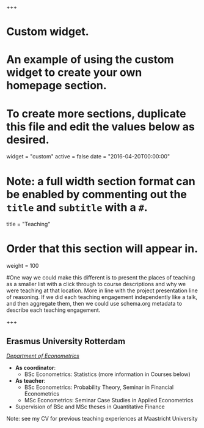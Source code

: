 +++
# Custom widget.
# An example of using the custom widget to create your own homepage section.
# To create more sections, duplicate this file and edit the values below as desired.
widget = "custom"
active = false
date = "2016-04-20T00:00:00"

# Note: a full width section format can be enabled by commenting out the `title` and `subtitle` with a `#`.
title = "Teaching"


# Order that this section will appear in.
weight = 100

#One way we could make this different is to present the places of teaching as a smaller list with a click through to course descriptions and why we were teaching at that location. More in line with the project presentation line of reasoning. If we did each teaching engagement independently like a talk, and then aggregate them, then we could use schema.org metadata to describe each teaching engagement.

+++
<h2>Erasmus University Rotterdam</h2>

_[Department of Econometrics](https://www.eur.nl/en/ese/department-econometrics)_

+ **As coordinator**:
    * BSc Econometrics: Statistics (more information in Courses below)
+ **As teacher**:
    * BSc Econometrics: Probability Theory, Seminar in Financial Econometrics 
    * MSc Econometrics: Seminar Case Studies in Applied Econometrics
+ Supervision of BSc and MSc theses in Quantitative Finance

Note: see my CV for previous teaching experiences at Maastricht University
